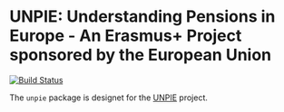 UNPIE: Understanding Pensions in Europe - An Erasmus+ Project sponsored by the European Union
========================================================

[![Build Status](https://travis-ci.org/eaoestergaard/UNPIE.svg?branch=master)](https://travis-ci.org/eaoestergaard/UNPIE)



The `unpie` package  is designet for the [UNPIE](https://http://pensionsineurope.eu/) project.
